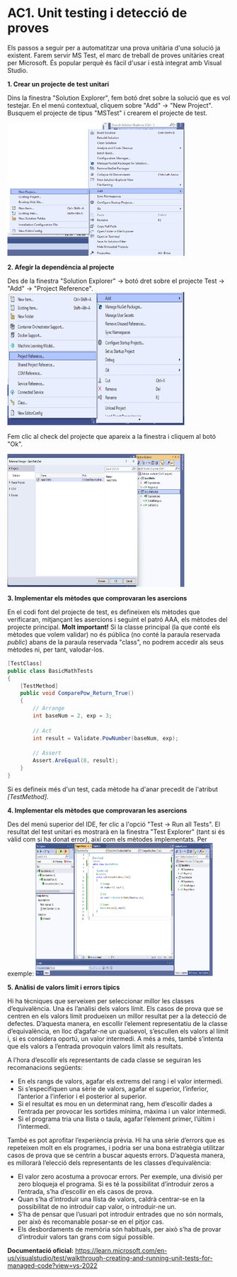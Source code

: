 # AC1. Unit testing i detecció de proves

Els passos a seguir per a automatitzar una prova unitària d'una solució ja existent. Farem servir MS Test, el marc de treball de proves unitàries creat per Microsoft. És popular perquè és fàcil d'usar i està integrat amb Visual Studio.

**1. Crear un projecte de test unitari**

Dins la finestra "Solution Explorer", fem botó dret sobre la solució que es vol testejar. En el menú contextual, cliquem sobre "Add" -> "New Project". 
Busquem el projecte de tipus "MSTest" i crearem el projecte de test.

<img src="https://github.com/RaquelAlamanITB/bloc-programacio/blob/main/m05entorns/uf2/_img/add_test_project.jpg" width="400" height="300">

**2. Afegir la dependència al projecte**

Des de la finestra "Solution Explorer" -> botó dret sobre el projecte Test -> "Add" -> "Project Reference". 
<img src="https://github.com/RaquelAlamanITB/bloc-programacio/blob/main/m05entorns/uf2/_img/add_reference_test.png" width="400" height="300">

Fem clic al check del projecte que apareix a la finestra i cliquem al botó "Ok".

<img src="https://github.com/RaquelAlamanITB/bloc-programacio/blob/main/m05entorns/uf2/_img/project_reference.jpg" width="400" height="300">

**3. Implementar els mètodes que comprovaran les asercions**

En el codi font del projecte de test, es defineixen els mètodes que verificaran, mitjançant les asercions i seguint el patró AAA, els mètodes del projecte principal. **Molt important!** Si la classe principal (la que conté els mètodes que volem validar) no és pública (no conté la paraula reservada _public_) abans de la paraula reservada "class", no podrem accedir als seus mètodes ni, per tant, valodar-los.

```java
[TestClass]
public class BasicMathTests
{
    [TestMethod]
    public void ComparePow_Return_True()
    {
        // Arrange
        int baseNum = 2, exp = 3;

        // Act
        int result = Validate.PowNumber(baseNum, exp);

        // Assert
        Assert.AreEqual(8, result);
    }
}
```
Si es defineix més d'un test, cada mètode ha d'anar precedit de l'atribut *[TestMethod]*.

**4. Implementar els mètodes que comprovaran les asercions**

Des del menú superior del IDE, fer clic a l'opció "Test -> Run all Tests". El resultat del test unitari es mostrarà en la finestra "Test Explorer" (tant si és vàlid com si ha donat error), així com els mètodes implementats. Per exemple:
<img src="https://github.com/RaquelAlamanITB/bloc-programacio/blob/main/m05entorns/uf2/_img/test_result.jpg" width="400" height="300">

**5. Anàlisi de valors límit i errors típics**

Hi ha tècniques que serveixen per seleccionar millor les classes d’equivalència. Una és l’anàlisi dels valors límit. Els casos de prova que se centren en els valors límit produeixen un millor resultat per a la detecció de defectes. D’aquesta manera, en escollir l’element representatiu de la classe d’equivalència, en lloc d’agafar-ne un qualsevol, s’escullen els valors al límit i, si es considera oportú, un valor intermedi. A més a més, també s’intenta que els valors a l’entrada provoquin valors límit als resultats.

A l’hora d’escollir els representants de cada classe se seguiran les recomanacions següents:
* En els rangs de valors, agafar els extrems del rang i el valor intermedi.
* Si s’especifiquen una sèrie de valors, agafar el superior, l’inferior, l’anterior a l’inferior i el posterior al superior.
* Si el resultat es mou en un determinat rang, hem d’escollir dades a l’entrada per provocar les sortides mínima, màxima i un valor intermedi.
* Si el programa tria una llista o taula, agafar l’element primer, l’últim i l’intermedi.

També es pot aprofitar l’experiència prèvia. Hi ha una sèrie d’errors que es repeteixen molt en els programes, i podria ser una bona estratègia utilitzar casos de prova que se centrin a buscar aquests errors. D’aquesta manera, es millorarà l’elecció dels representants de les classes d’equivalència:
* El valor zero acostuma a provocar errors. Per exemple, una divisió per zero bloqueja el programa. Si es té la possibilitat d’introduir zeros a l’entrada, s’ha d’escollir en els casos de prova.
* Quan s’ha d’introduir una llista de valors, caldrà centrar-se en la possibilitat de no introduir cap valor, o introduir-ne un.
* S’ha de pensar que l’usuari pot introduir entrades que no són normals, per això és recomanable posar-se en el pitjor cas.
* Els desbordaments de memòria són habituals, per això s’ha de provar d’introduir valors tan grans com sigui possible.


**Documentació oficial:** https://learn.microsoft.com/en-us/visualstudio/test/walkthrough-creating-and-running-unit-tests-for-managed-code?view=vs-2022

